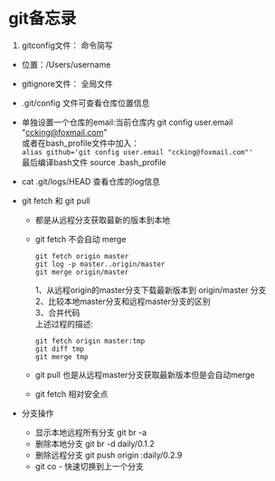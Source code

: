 # git备忘录

1. gitconfig文件： 命令简写
* 位置：/Users/username
* gitignore文件： 全局文件
* .git/config 文件可查看仓库位置信息
* 单独设置一个仓库的email:当前仓库内 git config user.email "ccking@foxmail.com"  
  或者在bash_profile文件中加入：  
  `alias github='git config user.email "ccking@foxmail.com"'`  
  最后编译bash文件  source .bash_profile
* cat .git/logs/HEAD  查看仓库的log信息
* git fetch 和 git pull   
  * 都是从远程分支获取最新的版本到本地
  * git fetch 不会自动 merge
  
  		git fetch origin master
  		git log -p master..origin/master
  		git merge origin/master
  	1、从远程origin的master分支下载最新版本到 origin/master 分支  
  	2、比较本地master分支和远程master分支的区别  
  	3、合并代码  
  	上述过程的描述:
  	
  		git fetch origin master:tmp
  		git diff tmp
  		git merge tmp
  * git pull 也是从远程master分支获取最新版本但是会自动merge
  * git fetch 相对安全点

* 分支操作
  * 显示本地远程所有分支 git br -a 
  * 删除本地分支 git br -d daily/0.1.2
  * 删除远程分支 git push origin :daily/0.2.9
  * git co -  快速切换到上一个分支
  	
  